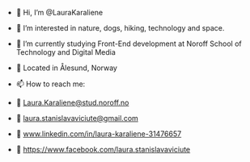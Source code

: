 - 👋 Hi, I’m @LauraKaraliene
- 👀 I’m interested in nature, dogs, hiking, technology and space.
- 🌱 I’m currently studying Front-End development at Noroff School of Technology and Digital Media
- 💞️ Located in Ålesund, Norway
- 📫 How to reach me:

- 👋 Laura.Karaliene@stud.noroff.no
- 👋 laura.stanislavaviciute@gmail.com
- 👋 www.linkedin.com/in/laura-karaliene-31476657
- 👋 https://www.facebook.com/laura.stanislavaviciute

<!---
LauraKaraliene/LauraKaraliene is a ✨ special ✨ repository because its `README.md` (this file) appears on your GitHub profile.
You can click the Preview link to take a look at your changes.
--->
